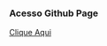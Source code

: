 ### Acesso Github Page
<a href="https://fga-eps-mds.github.io/MDS-2020-2-G7/" target="_blank">Clique Aqui</a>


